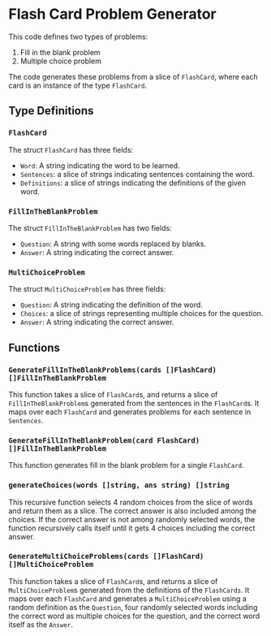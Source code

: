 # Flash Card Problem Generator

This code defines two types of problems:

1. Fill in the blank problem
2. Multiple choice problem

The code generates these problems from a slice of `FlashCard`, where each card is an instance of the type `FlashCard`.

## Type Definitions

### `FlashCard`

The struct `FlashCard` has three fields:

- `Word`: A string indicating the word to be learned.
- `Sentences`: a slice of strings indicating sentences containing the word.
- `Definitions`: a slice of strings indicating the definitions of the given word.

### `FillInTheBlankProblem`

The struct `FillInTheBlankProblem` has two fields:

- `Question`: A string with some words replaced by blanks.
- `Answer`: A string indicating the correct answer.

### `MultiChoiceProblem`

The struct `MultiChoiceProblem` has three fields:

- `Question`: A string indicating the definition of the word.
- `Choices`: a slice of strings representing multiple choices for the question.
- `Answer`: A string indicating the correct answer.

## Functions

### `GenerateFillInTheBlankProblems(cards []FlashCard) []FillInTheBlankProblem`

This function takes a slice of `FlashCard`s, and returns a slice of `FillInTheBlankProblem`s generated from the sentences in the `FlashCard`s. It maps over each `FlashCard` and generates problems for each sentence in `Sentences`.

### `GenerateFillInTheBlankProblem(card FlashCard) []FillInTheBlankProblem`

This function generates fill in the blank problem for a single `FlashCard`.

### `generateChoices(words []string, ans string) []string`

This recursive function selects 4 random choices from the slice of words and return them as a slice. The correct answer is also included among the choices. If the correct answer is not among randomly selected words, the function recursively calls itself until it gets 4 choices including the correct answer.

### `GenerateMultiChoiceProblems(cards []FlashCard) []MultiChoiceProblem`

This function takes a slice of `FlashCard`s, and returns  a slice of `MultiChoiceProblem`s generated from the definitions of the `FlashCards`. It maps over each `FlashCard` and generates a `MultiChoiceProblem` using a random definition as the `Question`, four randomly selected words including the correct word as multiple choices for the question, and the correct word itself as the `Answer`.
